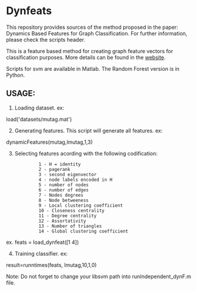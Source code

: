 # Dynfeats

This repository provides sources of the method proposed in the paper:
Dynamics Based Features for Graph Classification. For further information, please check the scripts header.

This is a feature based method for creating graph feature vectors for classification purposes. More details can be found in the [website](http://sites.uclouvain.be/big-data/Downloads/Dynfeats).

Scripts for svm are available in Matlab. The Random Forest version is in Python.


## USAGE:

1. Loading dataset. ex:

load('datasets/mutag.mat')

2. Generating features. This script will generate all features. ex:

dynamicFeatures(mutag,lmutag,1,3)

3. Selecting features acording with the following codification:

                1 - H = identity
                2 - pagerank
                3 - second eigenvector
                4 - node labels encoded in H
                5 - number of nodes
                6 - number of edges
                7 - Nodes degrees
                8 - Node betweeness
                9 - Local clustering coefficient
                10 - Closeness centrality        
                11 - Degree centrality
                12 - Assortativity
                13 - Number of triangles
                14 - Global clustering coefficient

ex. feats = load_dynfeat([1 4])

4. Training classifier. ex:

result=runntimes(feats, lmutag,10,1,0)

Note: Do not forget to change your libsvm path into runIndependent_dynF.m file.

